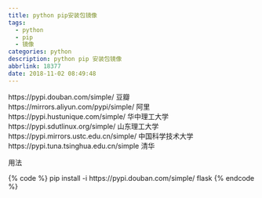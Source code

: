 ```yaml
---
title: python pip安装包镜像
tags:
  - python
  - pip
  - 镜像
categories: python
description: python pip 安装包镜像
abbrlink: 18377
date: 2018-11-02 08:49:48
---
```


<!--more-->

<p>https://pypi.douban.com/simple/ 豆瓣<br />
https://mirrors.aliyun.com/pypi/simple/ 阿里<br />
https://pypi.hustunique.com/simple/ 华中理工大学<br />
https://pypi.sdutlinux.org/simple/ 山东理工大学<br />
https://pypi.mirrors.ustc.edu.cn/simple/ 中国科学技术大学<br />
https://pypi.tuna.tsinghua.edu.cn/simple 清华</p>

<p>用法</p>
{% code %}
pip install -i https://pypi.douban.com/simple/ flask
{% endcode %}